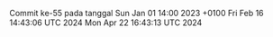 Commit ke-55 pada tanggal Sun Jan 01 14:00 2023 +0100
Fri Feb 16 14:43:06 UTC 2024
Mon Apr 22 16:43:13 UTC 2024
